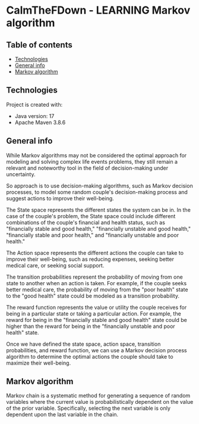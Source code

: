 # CalmTheFDown - LEARNING Markov algorithm

## Table of contents
* [Technologies](#technologies)
* [General info](#general-info)
* [Markov algorithm](#markov-algorithm)

## Technologies
Project is created with:
* Java version: 17
* Apache Maven 3.8.6

## General info
While Markov algorithms may not be considered the optimal approach for modeling and solving complex life events problems, they still remain a relevant and noteworthy tool in the field of decision-making under uncertainty.

So approach is to use decision-making algorithms, such as Markov decision processes, to model some random couple's decision-making process and suggest actions to improve their well-being.

The State space represents the different states the system can be in. In the case of the couple's problem, the State space could include different combinations of the couple's financial and health status, such as "financially stable and good health," "financially unstable and good health," "financially stable and poor health," and "financially unstable and poor health."

The Action space represents the different actions the couple can take to improve their well-being, such as reducing expenses, seeking better medical care, or seeking social support.

The transition probabilities represent the probability of moving from one state to another when an action is taken. For example, if the couple seeks better medical care, the probability of moving from the "poor health" state to the "good health" state could be modeled as a transition probability.

The reward function represents the value or utility the couple receives for being in a particular state or taking a particular action. For example, the reward for being in the "financially stable and good health" state could be higher than the reward for being in the "financially unstable and poor health" state.

Once we have defined the state space, action space, transition probabilities, and reward function, we can use a Markov decision process algorithm to determine the optimal actions the couple should take to maximize their well-being.

## Markov algorithm
Markov chain is a systematic method for generating a sequence of random variables where the current value is probabilistically dependent on the value of the prior variable. Specifically, selecting the next variable is only dependent upon the last variable in the chain.

